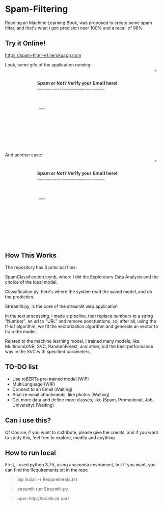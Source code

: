# Spam-Filtering

Reading an Machine Learning Book, was proposed to create some spam filter, and that's what i got: precision near 100% and a recall of 98%

## Try it Online!

https://spam-filter-v1.herokuapp.com

Look, some gifs of the application running:
![](spam1.gif)
And another case:
![](spam2.gif)


## How This Works

The repository has 3 principal files:

SpamClassification.ipynb, where I did the Exploratory Data Analysis and the choice of the ideal model.

Classification.py, here's where the system read the saved model, and do the prediction.

Streamlit.py, is the core of the streamlit web application


In the text processing, i made a pipeline, that replace numbers to a string "Number", an url to "URL" and remove ponctuations, so, after all, using the tf-idf algorithm, we fit the vectorization algorithm and generate an vector to train the model.

Related to the machine learning model, i trained many models, like MultinomialNB, SVC, RandomForest, and other, but the best performance was in the SVC with specified parameters,

## TO-DO list

- Use roBERTa pre-trained model (WIP)
- MultiLanguage (WIP)
- Connect to an Email (Waiting)
- Analize email attachments, like photos (Waiting)
- Get more data and define more classes, like (Spam, Promotional, Job, University) (Waiting)

## Can i use this?

Of Course, if you want to distribute, please give the credits, and if you want to study this, feel free to explore, modify and anything

## How to run local

First, i used python 3.7.5, using anaconda enviroment, but if you want, you can find the Requirements.txt in the repo
>pip install -r Requirements.txt

>streamlit run Streamlit.py

>open http://localhost:port
